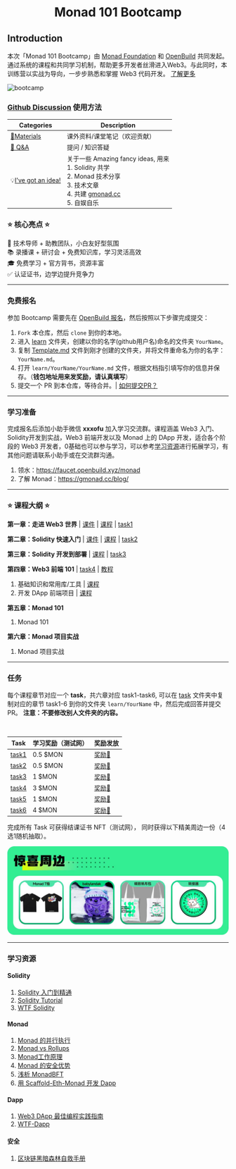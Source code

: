 
<div align="center">
    <h1>Monad 101 Bootcamp</h1>
</div>

## Introduction

本次「Monad 101 Bootcamp」由 [Monad Foundation](https://www.monad.xyz/) 和 [OpenBuild](https://openbuild.xyz/) 共同发起。通过系统的课程和共同学习机制，帮助更多开发者丝滑进入Web3。与此同时，本训练营以实战为导向，一步步熟悉和掌握 Web3 代码开发。 [了解更多](https://gmonad.cc/event/monad101/bootcamp.html)

![bootcamp](./public/bootcamp.png)


### [Github Discussion](https://github.com/openbuildxyz/Monad-101-Bootcamp/discussions) 使用方法

| Categories         | Description                                                  |
| ------------------ | ------------------------------------------------------------ |
| [🍕Materials](https://github.com/openbuildxyz/Monad-101-Bootcamp/discussions/categories/materials)         | 课外资料/课堂笔记（欢迎贡献）  |
| [🙏 Q&A](https://github.com/openbuildxyz/Monad-101-Bootcamp/discussions/categories/q-a)              | 提问 / 知识答疑   |
| 💡[I've got an idea!](https://github.com/openbuildxyz/Monad-101-Bootcamp/discussions/categories/i-ve-got-an-idea)   | 关于一些 Amazing fancy ideas, 用来<br />1. Solidity 共学 <br />2. Monad 技术分享<br />3. 技术文章<br />4. 共建 [gmonad.cc](https://gmonad.cc/)<br />5. 自娱自乐<br /> |

### ⭐ 核心亮点 ⭐

🚀 技术导师 + 助教团队，小白友好型氛围  
📚 录播课 + 研讨会 + 免费知识库，学习灵活高效  
🎓 免费学习 + 官方背书，资源丰富  
✅ 认证证书，边学边提升竞争力  

---

### 免费报名

参加 Bootcamp 需要先在 [OpenBuild 报名](https://openbuild.xyz/learn/challenges/2060691796)，然后按照以下步骤完成提交：

1. `Fork` 本仓库，然后 `clone` 到你的本地。
2. 进入 [learn](./learn) 文件夹，创建以你的名字(github用户名)命名的文件夹 `YourName`。
3. 复制 [Template.md](./Template.md) 文件到刚才创建的文件夹，并将文件重命名为你的名字：`YourName.md`。
4. 打开 `learn/YourName/YourName.md` 文件，根据文档指引填写你的信息并保存。（**钱包地址用来发奖励，请认真填写**）
5. 提交一个 PR 到本仓库，等待合并。| [如何提交PR？](https://juejin.cn/post/7021727244124962846)


---

### 学习准备

完成报名后添加小助手微信 **xxxofu** 加入学习交流群。课程涵盖 Web3 入门、Solidity开发到实战，Web3 前端开发以及 Monad 上的 DApp 开发，适合各个阶段的 Web3 开发者，0基础也可以参与学习，可以参考[学习资源](#学习资源)进行拓展学习，有其他问题请联系小助手或在交流群沟通。

1. 领水：https://faucet.openbuild.xyz/monad  
2. 了解 Monad：https://gmonad.cc/blog/  

---


### ⭐ 课程大纲 ⭐

**第一章：走进 Web3 世界**  |  [课件](https://file-cdn.openbuild.xyz/course/2060691796/Monad101_%E8%B5%B0%E8%BF%9BWeb3%E4%B8%96%E7%95%8C.pdf) | [课程](https://openbuild.xyz/learn/challenges/2060691796/1740467134) | [task1](./task/task1.md)


**第二章：Solidity 快速入门** |  [课件](https://file-cdn.openbuild.xyz/course/2060691796/Monad101_Solidity%E5%BF%AB%E9%80%9F%E5%85%A5%E9%97%A8.pdf) | [课程](https://openbuild.xyz/learn/challenges/2060691796/1740467370) |  [task2](./task/task2.md)


**第三章：Solidity 开发到部署**  |  [课程](https://openbuild.xyz/learn/challenges/2060691796/1740467534) |  [task3](./task/task3.md)


**第四章：Web3 前端 101**  |   [task4](./task/task4.md)  |  [教程](https://gmonad.cc/guide/pixel_grid_guide.html)

1. 基础知识和常用库/工具   |  [课程](https://openbuild.xyz/learn/challenges/2060691796/1740467453)  
2. 开发 DApp 前端项目  |  [课程](https://openbuild.xyz/learn/challenges/2060691796/1740467503)  


**第五章：Monad 101**

1. Monad 101


**第六章：Monad 项目实战**

1. Monad 项目实战


---

### 任务

每个课程章节对应一个 **task**，共六章对应 task1-task6, 可以在 [task](./task) 文件夹中复制对应的章节 task1-6 到你的文件夹 `learn/YourName` 中，然后完成回答并提交 PR。 **注意：不要修改别人文件夹的内容。**

<br>

| Task                     | 学习奖励（测试网）| 奖励发放                    |
|--------------------------|-------------------|-----------------------------|
| [task1](./task/task1.md) | 0.5 \$MON         | [奖励🎉](./reward/task1.md) |
| [task2](./task/task2.md) | 0.5 \$MON         | [奖励🎉](./reward/task2.md) |
| [task3](./task/task3.md) | 1 \$MON           | [奖励🎉](./reward/task3.md) |
| [task4](./task/task4.md) | 3 \$MON           | [奖励🎉](./reward/task4.md) |
| [task5](./task/task5.md) | 1 \$MON           | [奖励🎉](./reward/task5.md) |
| [task6](./task/task6.md) | 4 \$MON           | [奖励🎉](./reward/task6.md) |

完成所有 Task 可获得结课证书 NFT（测试网）， 同时获得以下精美周边一份（4选1随机抽取）。

![merchandise](./public/merchandise.png)

---

### 学习资源

#### Solidity

1. [Solidity 入门到精通](https://openbuild.xyz/learn/courses/95)  
2. [Solidity Tutorial](https://openbuild.xyz/learn/courses/78)   
3. [WTF Solidity](https://github.com/AmazingAng/WTF-Solidity)  

#### Monad

1. [Monad 的并行执行](https://github.com/monad-cn/docs/blob/main/articles/104_Monad%E7%9A%84%E5%B9%B6%E8%A1%8C%E6%89%A7%E8%A1%8C.md)  
2. [Monad vs Rollups ](https://gmonad.cc/blog/monad_vs_rollups.html)  
3. [Monad工作原理](https://gmonad.cc/blog/how_monad_work.html)  
4. [Monad 的安全优势](https://gmonad.cc/blog/security_benefits_of_monad.html)  
5. [浅析  MonadBFT](https://gmonad.cc/blog/monadbft_intro.html)
6. [用 Scaffold-Eth-Monad 开发 Dapp](https://docs.monad.xyz/guides/scaffold-eth-monad)  

#### Dapp 

1. [Web3 DApp 最佳编程实践指南](https://guoyu.mirror.xyz/RD-xkpoxasAU7x5MIJmiCX4gll3Cs0pAd5iM258S1Ek)  
2. [WTF-Dapp](https://github.com/WTFAcademy/WTF-Dapp)


#### 安全

1. [区块链黑暗森林自救手册](https://github.com/slowmist/Blockchain-dark-forest-selfguard-handbook/blob/main/README_CN.md)
